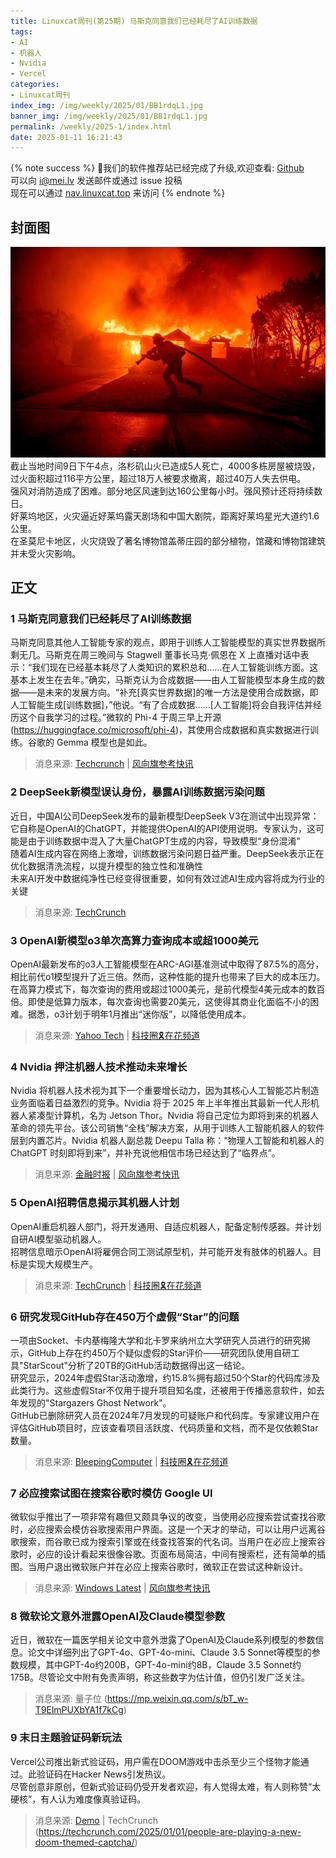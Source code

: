 ```yaml
---
title: Linuxcat周刊(第25期) 马斯克同意我们已经耗尽了AI训练数据
tags: 
- AI
- 机器人
- Nvidia
- Vercel
categories: 
- Linuxcat周刊
index_img: /img/weekly/2025/01/BB1rdqL1.jpg
banner_img: /img/weekly/2025/01/BB1rdqL1.jpg
permalink: /weekly/2025-1/index.html
date: 2025-01-11 16:21:43
---
```

{% note success %}
👏我们的软件推荐站已经完成了升级,欢迎查看: [Github](https://github.com/ssdomei232/nav-next)   
可以向 [i@mei.lv](mailto:i@mei.lv) 发送邮件或通过 issue 投稿    
现在可以通过 [nav.linuxcat.top](https://nav.linuxcat.top/) 来访问
{% endnote %}

## 封面图
![洛杉矶大火](/img/weekly/2025/01/BB1rdqL1.jpg)   
截止当地时间9日下午4点，洛杉矶山火已造成5人死亡，4000多栋房屋被烧毁，过火面积超过116平方公里，超过18万人被要求撤离，超过40万人失去供电。   
强风对消防造成了困难。部分地区风速到达160公里每小时。强风预计还将持续数日。   
好莱坞地区，火灾逼近好莱坞露天剧场和中国大剧院，距离好莱坞星光大道约1.6公里。   
在圣莫尼卡地区，火灾烧毁了著名博物馆盖蒂庄园的部分植物，馆藏和博物馆建筑并未受火灾影响。   
## 正文 
### 1 马斯克同意我们已经耗尽了AI训练数据
马斯克同意其他人工智能专家的观点，即用于训练人工智能模型的真实世界数据所剩无几。马斯克在周三晚间与 Stagwell 董事长马克·佩恩在 X 上直播对话中表示：“我们现在已经基本耗尽了人类知识的累积总和……在人工智能训练方面。这基本上发生在去年。”确实，马斯克认为合成数据——由人工智能模型本身生成的数据——是未来的发展方向。“补充[真实世界数据]的唯一方法是使用合成数据，即人工智能生成[训练数据]，”他说。“有了合成数据……[人工智能]将会自我评估并经历这个自我学习的过程。”微软的 Phi-4 于周三早上开源 (https://huggingface.co/microsoft/phi-4)，其使用合成数据和真实数据进行训练。谷歌的 Gemma 模型也是如此。
> 消息来源: [Techcrunch](https://techcrunch.com/2025/01/08/elon-musk-agrees-that-weve-exhausted-ai-training-data/) | [风向旗参考快讯](https://t.me/xhqcankao/16386)

### 2 DeepSeek新模型误认身份，暴露AI训练数据污染问题  
近日，中国AI公司DeepSeek发布的最新模型DeepSeek V3在测试中出现异常：它自称是OpenAI的ChatGPT，并能提供OpenAI的API使用说明。专家认为，这可能是由于训练数据中混入了大量ChatGPT生成的内容，导致模型“身份混淆”   
随着AI生成内容在网络上激增，训练数据污染问题日益严重。DeepSeek表示正在优化数据清洗流程，以提升模型的独立性和准确性   
未来AI开发中数据纯净性已经变得很重要，如何有效过滤AI生成内容将成为行业的关键   
> 消息来源: [TechCrunch](https://techcrunch.com/2024/12/27/why-deepseeks-new-ai-model-thinks-its-chatgpt/)

### 3 OpenAI新模型o3单次高算力查询成本或超1000美元
OpenAI最新发布的o3人工智能模型在ARC-AGI基准测试中取得了87.5%的高分，相比前代o1模型提升了近三倍。然而，这种性能的提升也带来了巨大的成本压力。在高算力模式下，每次查询的费用或超过1000美元，是前代模型4美元成本的数百倍。即使是低算力版本，每次查询也需要20美元，这使得其商业化面临不小的困难。据悉，o3计划于明年1月推出“迷你版”，以降低使用成本。
> 消息来源: [Yahoo Tech](https://www.yahoo.com/tech/openais-latest-ai-cost-more-214758857.html) | [科技圈🎗在花频道](https://t.me/zaihuanews/29836)

### 4 Nvidia 押注机器人技术推动未来增长
Nvidia 将机器人技术视为其下一个重要增长动力，因为其核心人工智能芯片制造业务面临着日益激烈的竞争。Nvidia 将于 2025 年上半年推出其最新一代人形机器人紧凑型计算机，名为 Jetson Thor。Nvidia 将自己定位为即将到来的机器人革命的领先平台。该公司销售“全栈”解决方案，从用于训练人工智能机器人的软件层到内置芯片。Nvidia 机器人副总裁 Deepu Talla 称：“物理人工智能和机器人的 ChatGPT 时刻即将到来”，并补充说他相信市场已经达到了“临界点”。
> 消息来源: [金融时报](https://www.ft.com/content/7c3dafa8-ffb9-4ca8-b677-ab3cc2afbdcb) | [风向旗参考快讯](https://t.me/xhqcankao/16144)

### 5 OpenAI招聘信息揭示其机器人计划
OpenAI重启机器人部门，将开发通用、自适应机器人，配备定制传感器。并计划自研AI模型驱动机器人。   
招聘信息暗示OpenAI将雇佣合同工测试原型机，并可能开发有肢体的机器人。目标是实现大规模生产。   
> 消息来源: [TechCrunch](https://techcrunch.com/2025/01/10/new-openai-job-listings-reveal-its-robotics-plans/) | [科技圈🎗在花频道](https://t.me/zaihuanews/30105)

### 6 研究发现GitHub存在450万个虚假“Star”的问题
一项由Socket、卡内基梅隆大学和北卡罗来纳州立大学研究人员进行的研究揭示，GitHub上存在约450万个疑似虚假的Star评价——研究团队使用自研工具"StarScout"分析了20TB的GitHub活动数据得出这一结论。   
研究显示，2024年虚假Star活动激增，约15.8%拥有超过50个Star的代码库涉及此类行为。这些虚假Star不仅用于提升项目知名度，还被用于传播恶意软件，如去年发现的"Stargazers Ghost Network"。   
GitHub已删除研究人员在2024年7月发现的可疑账户和代码库。专家建议用户在评估GitHub项目时，应该查看项目活跃度、代码质量和文档，而不是仅依赖Star数量。
> 消息来源: [BleepingComputer](https://www.bleepingcomputer.com/news/security/over-31-million-fake-stars-on-github-projects-used-to-boost-rankings/) | [科技圈🎗在花频道](https://t.me/zaihuanews/29873)

### 7 必应搜索试图在搜索谷歌时模仿 Google UI
微软似乎推出了一项非常有趣但又颇具争议的改变，当使用必应搜索尝试查找谷歌时，必应搜索会模仿谷歌搜索用户界面。这是一个天才的举动，可以让用户远离谷歌搜索，而谷歌已成为搜索引擎或在线查找答案的代名词。当用户在必应上搜索谷歌时，必应的设计看起来很像谷歌。页面布局简洁，中间有搜索栏，还有简单的插图。当用户退出微软账户并在必应上搜索谷歌时，微软正在尝试这种新设计。
> 消息来源: [Windows Latest](https://www.windowslatest.com/2025/01/06/microsoft-bing-is-trying-to-spoof-google-ui-when-people-search-google-com/) | [风向旗参考快讯](https://t.me/xhqcankao/16276)

### 8 微软论文意外泄露OpenAI及Claude模型参数
近日，微软在一篇医学相关论文中意外泄露了OpenAI及Claude系列模型的参数信息。论文中详细列出了GPT-4o、GPT-4o-mini、Claude 3.5 Sonnet等模型的参数规模，其中GPT-4o约200B，GPT-4o-mini约8B，Claude 3.5 Sonnet约175B。尽管论文中附有免责声明，称这些数字为估计值，但仍引发广泛关注。
> 消息来源: 量子位 (https://mp.weixin.qq.com/s/bT_w-T9ElmPUXbYA1f7kCg)

### 9 末日主题验证码新玩法
Vercel公司推出新式验证码，用户需在DOOM游戏中击杀至少三个怪物才能通过。此验证码在Hacker News引发热议。   
尽管创意非原创，但新式验证码仍受开发者欢迎，有人觉得太难，有人则称赞“太硬核”，有人认为难度像真验证码。
> 消息来源: [Demo](https://doom-captcha.vercel.app/) | TechCrunch (https://techcrunch.com/2025/01/01/people-are-playing-a-new-doom-themed-captcha/) 